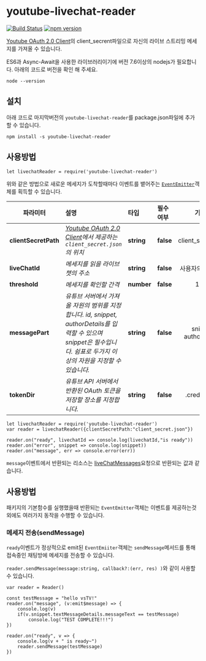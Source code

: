 # youtube-livechat-reader
[![Build Status](https://travis-ci.org/byongshintv/youtube-livechat-reader.svg?branch=master)](https://travis-ci.org/byongshintv/youtube-livechat-reader)
[![npm version](https://badge.fury.io/js/youtube-livechat-reader.svg)](https://badge.fury.io/js/youtube-livechat-reader)

[Youtube OAuth 2.0 Client](https://console.developers.google.com/apis/credentials)의 client_secrent파일으로 자신의 라이브 스트리밍 메세지를 가져올 수 있습니다.

ES6과 Async-Await을 사용한 라이브러리이기에 버전 7.6이상의 nodejs가 필요합니다. 아래의 코드로 버전을 확인 해 주세요.
```
node --version
```

## 설치
아래 코드로 마지막버전의 `youtube-livechat-reader`를 package.json파일에 추가할 수 있습니다.
```
npm install -s youtube-livechat-reader
```

## 사용방법
```
let livechatReader = require('youtube-livechat-reader')
```
위와 같은 방법으로 새로운 메세지가 도착할때마다 이벤트를 뱉어주는 [`EventEmitter`](https://nodejs.org/api/events.html)객체를 획득할 수 있습니다.


| 파라미터     |   설명     | 타입 | 필수여부 | 기본값 |
| --------     |:---------------| :-----| :-----| :-----:|
| **clientSecretPath** | *[Youtube OAuth 2.0 Client](https://console.developers.google.com/apis/credentials)에서 제공하는 `client_secret.json`의 위치* | **string** | **false** | client_secret.json 
| **liveChatId**     | *메세지를 읽을 라이브챗의 주소* | **string** | **false** | 사용자의 라이브챗
| **threshold** |  *메세지를 확인할 간격*  | **number** | **false** | 1000
| **messagePart** |  *유튜브 서버에서 가져올 자원의 범위를 지정합니다. id, snippet, authorDetails를 입력할 수 있으며 snippet은 필수입니다. 쉼표로 두가지 이상의 자원을 지정할 수 있습니다.*  | **string** | **false** | snippet, authorDetails
| **tokenDir** |  *유튜브 API 서버에서 반환된 OAuth 토큰을 저장할 장소를 지정합니다.*  | **string** | **false** | .credentials/


```
let livechatReader = require('youtube-livechat-reader')
var reader = livechatReader({clientSecretPath:"client_secret.json"})

reader.on("ready", livechatId => console.log(livechatId,"is ready"))
reader.on("error", snippet => console.log(snippet))
reader.on("message", err => console.error(err))
```

`message`이벤트에서 반환되는 리소스는 [liveChatMessages]('https://developers.google.com/youtube/v3/live/docs/liveChatMessages/list')요청으로 반환되는 값과 같습니다.


## 사용방법
패키지의 기본함수를 실행했을때 반환되는 `EventEmitter`객체는 이벤트를 제공하는것 외에도 여러가지 동작을 수행할 수 있습니다. 

### 메세지 전송(sendMessage)
`ready`이벤트가 정상적으로 emit된 `EventEmiiter`객체는 `sendMessage`메서드를 통해 접속중인 채팅방에 메세지를 전송할 수 있습니다.  

`reader.sendMessage(message:string, callback?:(err, res) )`와 같이 사용할 수 있습니다.

```
var reader = Reader()

const testMessage = "hello vsTV!"
reader.on("message", (v:emit$message) => {
    console.log(v)
    if(v.snippet.textMessageDetails.messageText == testMessage)
        console.log("TEST COMPLETE!!!")
})

reader.on("ready", v => {
    console.log(v + " is ready~")
    reader.sendMessage(testMessage)
})
```
